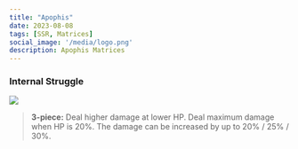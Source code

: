 ```yaml
---
title: "Apophis"
date: 2023-08-08
tags: [SSR, Matrices]
social_image: '/media/logo.png'
description: Apophis Matrices
---
```

### Internal Struggle

![](https://telegra.ph/file/f0c8ae24e393829b4617a.png)


> **3-piece:** Deal higher damage at lower HP. Deal maximum damage when HP is 20%. The damage can be increased by up to 20% / 25% / 30%.

